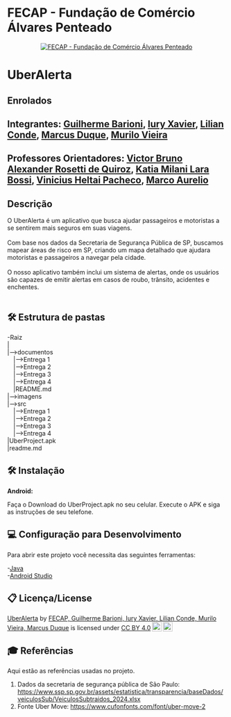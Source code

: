 
# FECAP - Fundação de Comércio Álvares Penteado

<p align="center">
<a href= "https://www.fecap.br/"><img src="https://encrypted-tbn0.gstatic.com/images?q=tbn:ANd9GcRhZPrRa89Kma0ZZogxm0pi-tCn_TLKeHGVxywp-LXAFGR3B1DPouAJYHgKZGV0XTEf4AE&usqp=CAU" alt="FECAP - Fundação de Comércio Álvares Penteado" border="0"></a>
</p>

# UberAlerta

## Enrolados

## Integrantes: <a href="https://www.linkedin.com/in/guilhermebarioni/">Guilherme Barioni</a>, <a href="https://www.linkedin.com/in/iury-xavier-03699430a/">Iury Xavier</a>, <a href="https://www.linkedin.com/in/lilian-mercedes-paye-conde-894051333//">Lilian Conde</a>, <a href="https://www.linkedin.com/in/marcus-vin%C3%ADcius-miranda-duque-8987a5322/">Marcus Duque</a>, <a href="https://www.linkedin.com/in/murilodesouzavieira/">Murilo Vieira</a>

## Professores Orientadores: <a href="https://www.linkedin.com/in/victorbarq/">Victor Bruno Alexander Rosetti de Quiroz</a>, <a href="https://www.linkedin.com/in/katia-bossi/">Katia Milani Lara Bossi</a>, <a href="https://www.linkedin.com/in//">Vinicius Heltai Pacheco</a>, <a href="https://www.linkedin.com/in/marco-aurelio-lima-barbosa/"> Marco Aurelio</a>

## Descrição

O UberAlerta é um aplicativo que busca ajudar passageiros e motoristas a se sentirem mais seguros em suas viagens.
<br><br>
Com base nos dados da Secretaria de Segurança Pública de SP, buscamos mapear áreas de risco em SP, criando um mapa detalhado que ajudara motoristas e passageiros a navegar pela cidade.
<br><br>
O nosso aplicativo também inclui um sistema de alertas, onde os usuários são capazes de emitir alertas em casos de roubo, trânsito, acidentes e enchentes.
<br><br>

## 🛠 Estrutura de pastas

-Raiz<br>
|<br>
|-->documentos<br>
  &emsp;|-->Entrega 1<br>
  &emsp;|-->Entrega 2<br>
  &emsp;|-->Entrega 3<br>
  &emsp;|-->Entrega 4<br>
  &emsp;|README.md<br>
|-->imagens<br>
|-->src<br>
  &emsp;|-->Entrega 1<br>
  &emsp;|-->Entrega 2<br>
  &emsp;|-->Entrega 3<br>
  &emsp;|-->Entrega 4<br>
|UberProject.apk<br>
|readme.md<br>

## 🛠 Instalação

<b>Android:</b>

Faça o Download do UberProject.apk no seu celular.
Execute o APK e siga as instruções de seu telefone.


## 💻 Configuração para Desenvolvimento

Para abrir este projeto você necessita das seguintes ferramentas:

-<a href="https://www.java.com/pt-BR/">Java</a><br>
-<a href="https://developer.android.com/studio?hl=pt-br">Android Studio</a>

## 📋 Licença/License
<p xmlns:cc="http://creativecommons.org/ns#" xmlns:dct="http://purl.org/dc/terms/"><a property="dct:title" rel="cc:attributionURL" href="https://github.com/2025-1-NCC3/Projeto17">UberAlerta</a> by <a rel="cc:attributionURL dct:creator" property="cc:attributionName" href="https://github.com/orgs/2025-1-NCC3/teams/grupo17">FECAP, Guilherme Barioni, Iury Xavier, Lilian Conde, Murilo Vieira, Marcus Duque</a> is licensed under <a href="https://creativecommons.org/licenses/by/4.0/?ref=chooser-v1" target="_blank" rel="license noopener noreferrer" style="display:inline-block;">CC BY 4.0<img style="height:22px!important;margin-left:3px;vertical-align:text-bottom;" src="https://mirrors.creativecommons.org/presskit/icons/cc.svg?ref=chooser-v1" alt=""><img style="height:22px!important;margin-left:3px;vertical-align:text-bottom;" src="https://mirrors.creativecommons.org/presskit/icons/by.svg?ref=chooser-v1" alt=""></a></p> 

## 🎓 Referências

Aqui estão as referências usadas no projeto.

1. Dados da secretaria de segurança pública de São Paulo: <https://www.ssp.sp.gov.br/assets/estatistica/transparencia/baseDados/veiculosSub/VeiculosSubtraidos_2024.xlsx>
2. Fonte Uber Move: <https://www.cufonfonts.com/font/uber-move-2>
